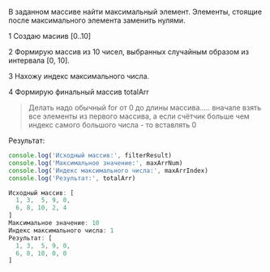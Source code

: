 В заданном массиве найти максимальный элемент. Элементы, стоящие после максимального элемента заменить нулями.

1 Создаю масиив [0..10]

2 Формирую массив из 10 чисел, выбранных случайным образом из интервала [0, 10].

3 Нахожу индекс максимального числа.

4 Формирую финальный массив totalArr
> Делать надо обычный for от 0 до длины массива..... вначале взять все элементы из первого массива, а если счётчик больше чем индекс самого большого числа - то вставлять 0

Результат:
```js
console.log('Исходный массив:', filterResult)
console.log('Максимальное значение:', maxArrNum)
console.log('Индекс максимального числа:', maxArrIndex)
console.log('Результат:', totalArr)

Исходный массив: [
  1, 3,  5, 9, 0,
  6, 8, 10, 2, 4
]
Максимальное значение: 10
Индекс максимального числа: 1
Результат: [
  1, 3,  5, 9, 0,
  6, 8, 10, 0, 0
]
```